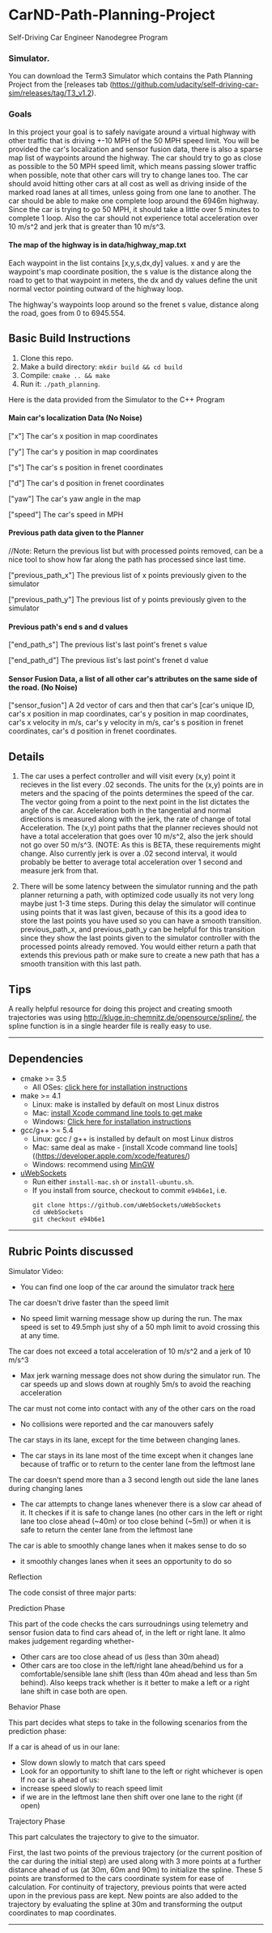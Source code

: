 # CarND-Path-Planning-Project
Self-Driving Car Engineer Nanodegree Program
   
### Simulator.
You can download the Term3 Simulator which contains the Path Planning Project from the [releases tab (https://github.com/udacity/self-driving-car-sim/releases/tag/T3_v1.2).

### Goals
In this project your goal is to safely navigate around a virtual highway with other traffic that is driving +-10 MPH of the 50 MPH speed limit. You will be provided the car's localization and sensor fusion data, there is also a sparse map list of waypoints around the highway. The car should try to go as close as possible to the 50 MPH speed limit, which means passing slower traffic when possible, note that other cars will try to change lanes too. The car should avoid hitting other cars at all cost as well as driving inside of the marked road lanes at all times, unless going from one lane to another. The car should be able to make one complete loop around the 6946m highway. Since the car is trying to go 50 MPH, it should take a little over 5 minutes to complete 1 loop. Also the car should not experience total acceleration over 10 m/s^2 and jerk that is greater than 10 m/s^3.

#### The map of the highway is in data/highway_map.txt
Each waypoint in the list contains  [x,y,s,dx,dy] values. x and y are the waypoint's map coordinate position, the s value is the distance along the road to get to that waypoint in meters, the dx and dy values define the unit normal vector pointing outward of the highway loop.

The highway's waypoints loop around so the frenet s value, distance along the road, goes from 0 to 6945.554.

## Basic Build Instructions

1. Clone this repo.
2. Make a build directory: `mkdir build && cd build`
3. Compile: `cmake .. && make`
4. Run it: `./path_planning`.

Here is the data provided from the Simulator to the C++ Program

#### Main car's localization Data (No Noise)

["x"] The car's x position in map coordinates

["y"] The car's y position in map coordinates

["s"] The car's s position in frenet coordinates

["d"] The car's d position in frenet coordinates

["yaw"] The car's yaw angle in the map

["speed"] The car's speed in MPH

#### Previous path data given to the Planner

//Note: Return the previous list but with processed points removed, can be a nice tool to show how far along
the path has processed since last time. 

["previous_path_x"] The previous list of x points previously given to the simulator

["previous_path_y"] The previous list of y points previously given to the simulator

#### Previous path's end s and d values 

["end_path_s"] The previous list's last point's frenet s value

["end_path_d"] The previous list's last point's frenet d value

#### Sensor Fusion Data, a list of all other car's attributes on the same side of the road. (No Noise)

["sensor_fusion"] A 2d vector of cars and then that car's [car's unique ID, car's x position in map coordinates, car's y position in map coordinates, car's x velocity in m/s, car's y velocity in m/s, car's s position in frenet coordinates, car's d position in frenet coordinates. 

## Details

1. The car uses a perfect controller and will visit every (x,y) point it recieves in the list every .02 seconds. The units for the (x,y) points are in meters and the spacing of the points determines the speed of the car. The vector going from a point to the next point in the list dictates the angle of the car. Acceleration both in the tangential and normal directions is measured along with the jerk, the rate of change of total Acceleration. The (x,y) point paths that the planner recieves should not have a total acceleration that goes over 10 m/s^2, also the jerk should not go over 50 m/s^3. (NOTE: As this is BETA, these requirements might change. Also currently jerk is over a .02 second interval, it would probably be better to average total acceleration over 1 second and measure jerk from that.

2. There will be some latency between the simulator running and the path planner returning a path, with optimized code usually its not very long maybe just 1-3 time steps. During this delay the simulator will continue using points that it was last given, because of this its a good idea to store the last points you have used so you can have a smooth transition. previous_path_x, and previous_path_y can be helpful for this transition since they show the last points given to the simulator controller with the processed points already removed. You would either return a path that extends this previous path or make sure to create a new path that has a smooth transition with this last path.

## Tips

A really helpful resource for doing this project and creating smooth trajectories was using http://kluge.in-chemnitz.de/opensource/spline/, the spline function is in a single hearder file is really easy to use.

---

## Dependencies

* cmake >= 3.5
  * All OSes: [click here for installation instructions](https://cmake.org/install/)
* make >= 4.1
  * Linux: make is installed by default on most Linux distros
  * Mac: [install Xcode command line tools to get make](https://developer.apple.com/xcode/features/)
  * Windows: [Click here for installation instructions](http://gnuwin32.sourceforge.net/packages/make.htm)
* gcc/g++ >= 5.4
  * Linux: gcc / g++ is installed by default on most Linux distros
  * Mac: same deal as make - [install Xcode command line tools]((https://developer.apple.com/xcode/features/)
  * Windows: recommend using [MinGW](http://www.mingw.org/)
* [uWebSockets](https://github.com/uWebSockets/uWebSockets)
  * Run either `install-mac.sh` or `install-ubuntu.sh`.
  * If you install from source, checkout to commit `e94b6e1`, i.e.
    ```
    git clone https://github.com/uWebSockets/uWebSockets 
    cd uWebSockets
    git checkout e94b6e1
    ```
    
---
## Rubric Points discussed

Simulator Video:
- You can find one loop of the car around the simulator track [here](https://youtu.be/QhI7Mk5-zxQ)

The car doesn't drive faster than the speed limit
- No speed limit warning message show up during the run. The max speed is set to 49.5mph just shy of a 50 mph limit to avoid crossing this at any time.

The car does not exceed a total acceleration of 10 m/s^2 and a jerk of 10 m/s^3
- Max jerk warning message does not show during the simulator run. The car speeds up and slows down at roughly 5m/s to avoid the reaching acceleration

The car must not come into contact with any of the other cars on the road
- No collisions were reported and the car manouvers safely

The car stays in its lane, except for the time between changing lanes.
- The car stays in its lane most of the time except when it changes lane because of traffic or to return to the center lane from the leftmost lane

The car doesn't spend more than a 3 second length out side the lane lanes during changing lanes
- The car attempts to change lanes whenever there is a slow car ahead of it. It checkes if it is safe to change lanes (no other cars in the left or right lane too close ahead (~40m) or too close behind (~5m)) or when it is safe to return the center lane from the leftmost lane

The car is able to smoothly change lanes when it makes sense to do so
 - it smoothly changes lanes when it sees an opportunity to do so

Reflection

The code consist of three major parts:

Prediction Phase

This part of the code checks the cars surroudnings using telemetry and sensor fusion data to find cars ahead of, in the left  or right lane. It almo makes judgement regarding whether-
- Other cars are too close ahead of us (less than 30m ahead)
- Other cars are too close in the left/right lane ahead/behind us for a comfortable/sensible lane shift (less than 40m ahead and less than 5m behind). Also keeps track whether is it better to make a left or a right lane shift in case both are open.
 

Behavior Phase

This part decides what steps to take in the following scenarios from the prediction phase:

If a car is ahead of us in our lane:
- Slow down slowly to match that cars speed
- Look for an opportunity to shift lane to the left or right whichever is open
If no car is ahead of us:
- increase speed slowly to reach speed limit
- if we are in the leftmost lane then shift over one lane to the right (if open)

Trajectory Phase

This part calculates the trajectory to give to the simuator. 

First, the last two points of the previous trajectory (or the current position of the car during the initial step) are used along with 3 more points at a further distance ahead of us (at 30m, 60m and 90m) to initialize the spline. These 5 points are transformed to the cars coordinate system for ease of calculation. For continuity of trajectory, previous points that were acted upon in the previous pass are kept. New points are also added to the trajectory by evaluating the spline at 30m and transforming the output coordinates to map coordinates.

---
